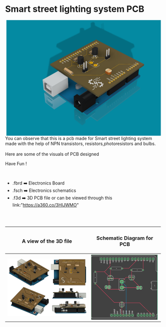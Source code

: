 

<h1>Smart street lighting system PCB</h1>

<div>
   <img width=500 align=right src="https://github.com/Electroversity/Electroverse/blob/main/PCB%20Designs/30-Smart%20street%20lighting%20system/smart%20street%20lighting_Pcb%20v1.png"/>
   <p>You can observe that this is a pcb made for Smart street lighting system made with the help of NPN transistors, resistors,photoresistors and bulbs.<br><br>Here are some of the visuals of PCB designed<br>
        
   Have Fun !
  </p>
<br>

   - .fbrd ➡️ Electronics Board
   - .fsch ➡️ Electronics schematics
   - .f3d  ➡️ 3D PCB file or can be viewed through this link:"https://a360.co/3HIJWMO"
   
<br> <br>  
<div align=center>
   
| <h3>A view of the 3D file</h2> | <h3>Schematic Diagram for PCB</h3> |      
| --- | --- |
| <img width=550 align=center src="https://github.com/Electroversity/Electroverse/blob/main/PCB%20Designs/30-Smart%20street%20lighting%20system/img1.png"/><br><img width=550 align=center src="https://github.com/Electroversity/Electroverse/blob/main/PCB%20Designs/30-Smart%20street%20lighting%20system/img2.png"/> |    <img width="400" src="https://github.com/Electroversity/Electroverse/blob/main/PCB%20Designs/30-Smart%20street%20lighting%20system/schematics.png"> | 
 
</div>

 

